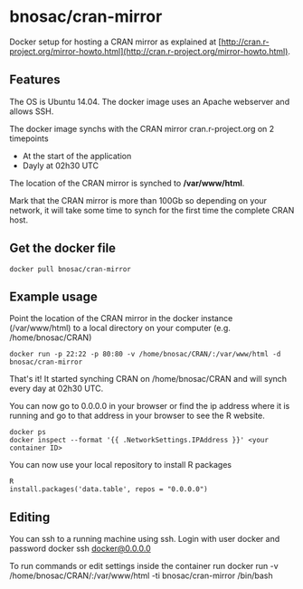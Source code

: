 bnosac/cran-mirror
=================

Docker setup for hosting a CRAN mirror as explained at [http://cran.r-project.org/mirror-howto.html](http://cran.r-project.org/mirror-howto.html). 

Features
------------------------------

The OS is Ubuntu 14.04. The docker image uses an Apache webserver and allows SSH.

The docker image synchs with the CRAN mirror cran.r-project.org on 2 timepoints
* At the start of the application
* Dayly at 02h30 UTC

The location of the CRAN mirror is synched to **/var/www/html**.

Mark that the CRAN mirror is more than 100Gb so depending on your network, it will take some time to synch for the first time the complete CRAN host.

Get the docker file
------------------------------

    docker pull bnosac/cran-mirror

Example usage
------------------------------

Point the location of the CRAN mirror in the docker instance (/var/www/html) to a local directory on your computer (e.g. /home/bnosac/CRAN)

    docker run -p 22:22 -p 80:80 -v /home/bnosac/CRAN/:/var/www/html -d bnosac/cran-mirror

That's it! It started synching CRAN on /home/bnosac/CRAN and will synch every day at 02h30 UTC.

You can now go to 0.0.0.0 in your browser or find the ip address where it is running and go to that address in your browser to see the R website.

    docker ps
    docker inspect --format '{{ .NetworkSettings.IPAddress }}' <your container ID>

You can now use your local repository to install R packages

    R
    install.packages('data.table', repos = "0.0.0.0")


Editing
------------------------------------------------------------

You can ssh to a running machine using ssh. Login with user docker and password docker
    ssh docker@0.0.0.0 

To run commands or edit settings inside the container run 
    docker run -v /home/bnosac/CRAN/:/var/www/html -ti bnosac/cran-mirror /bin/bash

